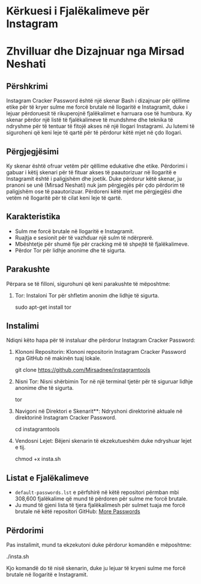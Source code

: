 # Kërkuesi i Fjalëkalimeve për Instagram

# Zhvilluar dhe Dizajnuar nga Mirsad Neshati

## Përshkrimi

Instagram Cracker Password është një skenar Bash i dizajnuar për qëllime etike për të kryer sulme me forcë brutale në llogaritë e Instagramit, duke i lejuar përdoruesit të rikuperojnë fjalëkalimet e harruara ose të humbura. Ky skenar përdor një listë të fjalëkalimeve të mundshme dhe teknika të ndryshme për të tentuar të fitojë akses në një llogari Instagrami. Ju lutemi të siguroheni që keni leje të qartë për të përdorur këtë mjet në çdo llogari.

## Përgjegjësimi

Ky skenar është ofruar vetëm për qëllime edukative dhe etike. Përdorimi i gabuar i këtij skenari për të fituar akses të paautorizuar në llogaritë e Instagramit është i paligjshëm dhe joetik. Duke përdorur këtë skenar, ju pranoni se unë (Mirsad Neshati) nuk jam përgjegjës për çdo përdorim të paligjshëm ose të paautorizuar. Përdoreni këtë mjet me përgjegjësi dhe vetëm në llogaritë për të cilat keni leje të qartë.

## Karakteristika

- Sulm me forcë brutale në llogaritë e Instagramit.
- Ruajtja e sesionit për të vazhduar një sulm të ndërprerë.
- Mbështetje për shumë fije për cracking më të shpejtë të fjalëkalimeve.
- Përdor Tor për lidhje anonime dhe të sigurta.

## Parakushte

Përpara se të filloni, sigurohuni që keni parakushte të mëposhtme:

1. Tor: Instaloni Tor për shfletim anonim dhe lidhje të sigurta.

   sudo apt-get install tor

## Instalimi

Ndiqni këto hapa për të instaluar dhe përdorur Instagram Cracker Password:

1. Klononi Repositorin: Klononi repositorin Instagram Cracker Password nga GitHub në makinën tuaj lokale.

   git clone https://github.com/Mirsadnee/instagramtools

2. Nisni Tor: Nisni shërbimin Tor në një terminal tjetër për të siguruar lidhje anonime dhe të sigurta.

   tor

3. Navigoni në Direktori e Skenarit\*\*: Ndryshoni direktorinë aktuale në direktorinë Instagram Cracker Password.

   cd instagramtools

4. Vendosni Lejet: Bëjeni skenarin të ekzekutueshëm duke ndryshuar lejet e tij.

   chmod +x insta.sh

## Listat e Fjalëkalimeve

- `default-passwords.lst` e përfshirë në këtë repositori përmban mbi 308,600 fjalëkalime që mund të përdoren për sulme me forcë brutale.
- Ju mund të gjeni lista të tjera fjalëkalimesh për sulmet tuaja me forcë brutale në këtë repositori GitHub: [More Passwords](https://github.com/scipag/password-list)

## Përdorimi

Pas instalimit, mund ta ekzekutoni duke përdorur komandën e mëposhtme:

./insta.sh

Kjo komandë do të nisë skenarin, duke ju lejuar të kryeni sulme me forcë brutale në llogaritë e Instagramit.
